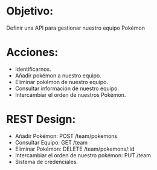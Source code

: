 # Objetivo:
Definir una API para gestionar nuestro equipo Pokémon

# Acciones:
- Identificarnos.
- Añadir pokémon a nuestro equipo.
- Eliminar pokémon de nuestro equipo.
- Consultar información de nuestro equipo.
- Intercambiar el orden de nuestros Pokémon.

# REST Design:
- Añadir Pokémon: POST /team/pokemons
- Consultar Equipo: GET /team
- Eliminar Pokémon: DELETE /team/pokemons/:id
- Intercambiar el orden de nuestro pokémon: PUT /team
- Sistema de credenciales.
